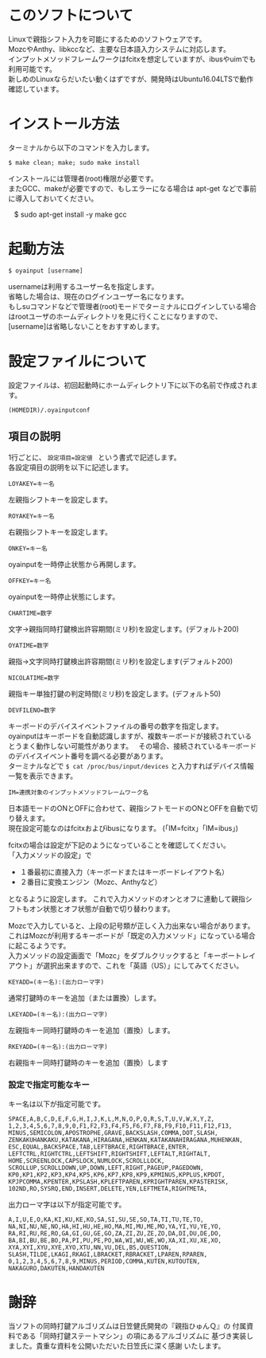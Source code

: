 # このソフトについて

Linuxで親指シフト入力を可能にするためのソフトウェアです。  
MozcやAnthy、libkccなど、主要な日本語入力システムに対応します。  
インプットメソッドフレームワークはfcitxを想定していますが、ibusやuimでも利用可能です。  
新しめのLinuxならだいたい動くはずですが、開発時はUbuntu16.04LTSで動作確認しています。
  
# インストール方法
  
ターミナルから以下のコマンドを入力します。

    $ make clean; make; sudo make install

インストールには管理者(root)権限が必要です。  
またGCC、makeが必要ですので、もしエラーになる場合は apt-get などで事前に導入しておいてください。

    $ sudo apt-get install -y make gcc


# 起動方法

    $ oyainput [username]

usernameは利用するユーザー名を指定します。  
省略した場合は、現在のログインユーザー名になります。  
もしsuコマンドなどで管理者(root)モードでターミナルにログインしている場合はrootユーザのホームディレクトリを見に行くことになりますので、[username]は省略しないことをおすすめします。


# 設定ファイルについて
設定ファイルは、初回起動時にホームディレクトリ下に以下の名前で作成されます。

    (HOMEDIR)/.oyainputconf

## 項目の説明 

1行ごとに、 `設定項目=設定値 ` という書式で記述します。  
各設定項目の説明を以下に記述します。  
 
    LOYAKEY=キー名 

左親指シフトキーを設定します。
 
    ROYAKEY=キー名 

右親指シフトキーを設定します。
 
    ONKEY=キー名 

oyainputを一時停止状態から再開します。
 
    OFFKEY=キー名 

oyainputを一時停止状態にします。
 
    CHARTIME=数字

文字->親指同時打鍵検出許容期間(ミリ秒)を設定します。(デフォルト200)

    OYATIME=数字

親指->文字同時打鍵検出許容期間(ミリ秒)を設定します(デフォルト200)

    NICOLATIME=数字 

親指キー単独打鍵の判定時間(ミリ秒)を設定します。(デフォルト50)
 
    DEVFILENO=数字 

キーボードのデバイスイベントファイルの番号の数字を指定します。  
oyainputはキーボードを自動認識しますが、複数キーボードが接続されているとうまく動作しない可能性があります。  
その場合、接続されているキーボードのデバイスイベント番号を調べる必要があります。  
ターミナルなどで `$ cat /proc/bus/input/devices` と入力すればデバイス情報一覧を表示できます。  

    IM=連携対象のインプットメソッドフレームワーク名 

日本語モードのONとOFFに合わせて、親指シフトモードのONとOFFを自動で切り替えます。  
現在設定可能なのはfcitxおよびibusになります。 (「IM=fcitx」「IM=ibus」)  
  
fcitxの場合は設定が下記のようになっていることを確認してください。  
「入力メソッドの設定」で  

* １番最初に直接入力（キーボードまたはキーボードレイアウト名） 
* ２番目に変換エンジン（Mozc、Anthyなど） 

となるように設定します。 
これで入力メソッドのオンとオフに連動して親指シフトもオン状態とオフ状態が自動で切り替わります。  

Mozcで入力していると、上段の記号類が正しく入力出来ない場合があります。  
これはMozcが利用するキーボードが「既定の入力メソッド」になっている場合に起こるようです。  
入力メソッドの設定画面で「Mozc」をダブルクリックすると「キーボートレイアウト」が選択出来ますので、これを「英語（US）」にしてみてください。

    KEYADD=(キー名):(出力ローマ字) 

通常打鍵時のキーを追加（または置換）します。
 
    LKEYADD=(キー名):(出力ローマ字) 

左親指キー同時打鍵時のキーを追加（置換）します。

    RKEYADD=(キー名):(出力ローマ字) 

右親指キー同時打鍵時のキーを追加（置換）します
 

### 設定で指定可能なキー
キー名は以下が指定可能です。  

    SPACE,A,B,C,D,E,F,G,H,I,J,K,L,M,N,O,P,Q,R,S,T,U,V,W,X,Y,Z,
    1,2,3,4,5,6,7,8,9,0,F1,F2,F3,F4,F5,F6,F7,F8,F9,F10,F11,F12,F13,
    MINUS,SEMICOLON,APOSTROPHE,GRAVE,BACKSLASH,COMMA,DOT,SLASH,
    ZENKAKUHANKAKU,KATAKANA,HIRAGANA,HENKAN,KATAKANAHIRAGANA,MUHENKAN,
    ESC,EQUAL,BACKSPACE,TAB,LEFTBRACE,RIGHTBRACE,ENTER,
    LEFTCTRL,RIGHTCTRL,LEFTSHIFT,RIGHTSHIFT,LEFTALT,RIGHTALT,
    HOME,SCREENLOCK,CAPSLOCK,NUMLOCK,SCROLLLOCK,
    SCROLLUP,SCROLLDOWN,UP,DOWN,LEFT,RIGHT,PAGEUP,PAGEDOWN,
    KP0,KP1,KP2,KP3,KP4,KP5,KP6,KP7,KP8,KP9,KPMINUS,KPPLUS,KPDOT,
    KPJPCOMMA,KPENTER,KPSLASH,KPLEFTPAREN,KPRIGHTPAREN,KPASTERISK,
    102ND,RO,SYSRQ,END,INSERT,DELETE,YEN,LEFTMETA,RIGHTMETA,
 
出力ローマ字は以下が指定可能です。  

    A,I,U,E,O,KA,KI,KU,KE,KO,SA,SI,SU,SE,SO,TA,TI,TU,TE,TO,
    NA,NI,NU,NE,NO,HA,HI,HU,HE,HO,MA,MI,MU,ME,MO,YA,YI,YU,YE,YO,
    RA,RI,RU,RE,RO,GA,GI,GU,GE,GO,ZA,ZI,ZU,ZE,ZO,DA,DI,DU,DE,DO,
    BA,BI,BU,BE,BO,PA,PI,PU,PE,PO,WA,WI,WU,WE,WO,XA,XI,XU,XE,XO,
    XYA,XYI,XYU,XYE,XYO,XTU,NN,VU,DEL,BS,QUESTION,
    SLASH,TILDE,LKAGI,RKAGI,LBRACKET,RBRACKET,LPAREN,RPAREN,
    0,1,2,3,4,5,6,7,8,9,MINUS,PERIOD,COMMA,KUTEN,KUTOUTEN,
    NAKAGURO,DAKUTEN,HANDAKUTEN


# 謝辞
当ソフトの同時打鍵アルゴリズムは日笠健氏開発の『親指ひゅんＱ』の
付属資料である「同時打鍵ステートマシン」の項にあるアルゴリズムに
基づき実装しました。貴重な資料を公開いただいた日笠氏に深く感謝
いたします。


